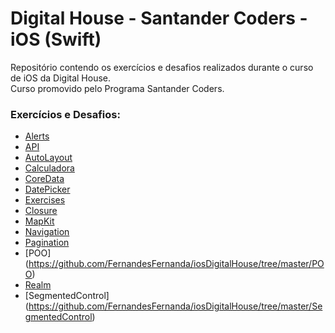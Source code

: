 # Digital House - Santander Coders - iOS (Swift)
Repositório contendo os exercícios e desafios realizados durante o curso de iOS da Digital House.<br/>
Curso promovido pelo Programa Santander Coders.<br/>

### Exercícios e Desafios:
* [Alerts](https://github.com/FernandesFernanda/iosDigitalHouse/tree/master/Alerts)
* [API](https://github.com/FernandesFernanda/iosDigitalHouse/tree/master/API/Fipe)
* [AutoLayout](https://github.com/FernandesFernanda/iosDigitalHouse/tree/master/AutoLayout)
* [Calculadora](https://github.com/FernandesFernanda/iosDigitalHouse/tree/master/Calculadora)
* [CoreData](https://github.com/FernandesFernanda/iosDigitalHouse/tree/master/CoreData)
* [DatePicker](https://github.com/FernandesFernanda/iosDigitalHouse/tree/master/DatePicker)
* [Exercises](https://github.com/FernandesFernanda/iosDigitalHouse/tree/master/Exercises)
* [Closure](https://github.com/FernandesFernanda/iosDigitalHouse/tree/master/Login_Closure)
* [MapKit](https://github.com/FernandesFernanda/iosDigitalHouse/tree/master/MapKit)
* [Navigation](https://github.com/FernandesFernanda/iosDigitalHouse/tree/master/navigation)
* [Pagination](https://github.com/FernandesFernanda/iosDigitalHouse/tree/master/Pagination)
* [POO] (https://github.com/FernandesFernanda/iosDigitalHouse/tree/master/POO)
* [Realm](https://github.com/FernandesFernanda/iosDigitalHouse/tree/master/Realm)
* [SegmentedControl] (https://github.com/FernandesFernanda/iosDigitalHouse/tree/master/SegmentedControl)

